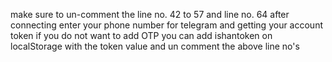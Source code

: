 make sure to un-comment the line no. 42 to 57 and line no. 64 after connecting enter your phone number for telegram and getting your account token
if you do not want to add OTP
you can add ishantoken on localStorage with the token value and un comment the above line no's

